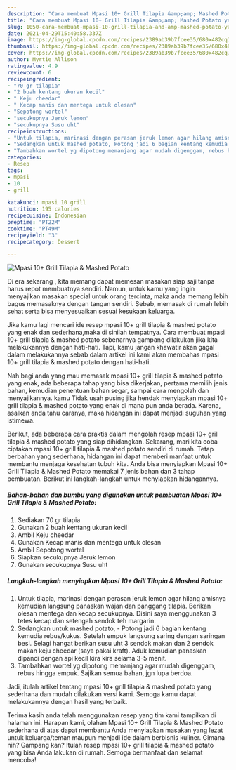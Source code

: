 ```yaml
---
description: "Cara membuat Mpasi 10+ Grill Tilapia &amp;amp; Mashed Potato yang lezat Untuk Jualan"
title: "Cara membuat Mpasi 10+ Grill Tilapia &amp;amp; Mashed Potato yang lezat Untuk Jualan"
slug: 1050-cara-membuat-mpasi-10-grill-tilapia-and-amp-mashed-potato-yang-lezat-untuk-jualan
date: 2021-04-29T15:40:58.337Z
image: https://img-global.cpcdn.com/recipes/2389ab39b7fcee35/680x482cq70/mpasi-10-grill-tilapia-mashed-potato-foto-resep-utama.jpg
thumbnail: https://img-global.cpcdn.com/recipes/2389ab39b7fcee35/680x482cq70/mpasi-10-grill-tilapia-mashed-potato-foto-resep-utama.jpg
cover: https://img-global.cpcdn.com/recipes/2389ab39b7fcee35/680x482cq70/mpasi-10-grill-tilapia-mashed-potato-foto-resep-utama.jpg
author: Myrtie Allison
ratingvalue: 4.9
reviewcount: 6
recipeingredient:
- "70 gr tilapia"
- "2 buah kentang ukuran kecil"
- " Keju cheedar"
- " Kecap manis dan mentega untuk olesan"
- "Sepotong wortel"
- "secukupnya Jeruk lemon"
- "secukupnya Susu uht"
recipeinstructions:
- "Untuk tilapia, marinasi dengan perasan jeruk lemon agar hilang amisnya kemudian langsung panaskan wajan dan panggang tilapia. Berikan olesan mentega dan kecap secukupnya. Disini saya menggunakan 3 tetes kecap dan setengah sendok teh margarin."
- "Sedangkan untuk mashed potato, Potong jadi 6 bagian kentang kemudia rebus/kukus. Setelah empuk langsung saring dengan saringan besi. Selagi hangat berikan susu uht 3 sendok makan dan 2 sendok makan keju cheedar (saya pakai kraft). Aduk kemudian panaskan dipanci dengan api kecil kira kira selama 3-5 menit."
- "Tambahkan wortel yg dipotong memanjang agar mudah digenggam, rebus hingga empuk. Sajikan semua bahan, jgn lupa berdoa."
categories:
- Resep
tags:
- mpasi
- 10
- grill

katakunci: mpasi 10 grill 
nutrition: 195 calories
recipecuisine: Indonesian
preptime: "PT22M"
cooktime: "PT49M"
recipeyield: "3"
recipecategory: Dessert

---
```



![Mpasi 10+ Grill Tilapia &amp; Mashed Potato](https://img-global.cpcdn.com/recipes/2389ab39b7fcee35/680x482cq70/mpasi-10-grill-tilapia-mashed-potato-foto-resep-utama.jpg)

Di era  sekarang , kita memang dapat memesan masakan siap saji tanpa harus repot membuatnya sendiri. Namun, untuk kamu yang ingin menyajikan masakan special untuk orang tercinta, maka anda memang lebih bagus memasaknya dengan tangan sendiri. Sebab, memasak di rumah lebih sehat serta bisa menyesuaikan sesuai kesukaan keluarga.

Jika kamu lagi mencari ide resep mpasi 10+ grill tilapia &amp; mashed potato yang enak dan sederhana,maka di sinilah tempatnya. Cara membuat mpasi 10+ grill tilapia &amp; mashed potato  sebenarnya gampang dilakukan jika kita melakukannya dengan hati-hati. Tapi, kamu jangan khawatir akan gagal dalam melakukannya 
sebab dalam artikel ini kami akan membahas mpasi 10+ grill tilapia &amp; mashed potato dengan hati-hati.  



Nah bagi anda yang mau memasak mpasi 10+ grill tilapia &amp; mashed potato yang enak, ada beberapa tahap yang bisa dikerjakan, pertama memilih jenis bahan, kemudian penentuan bahan segar, sampai cara mengolah dan menyajikannya. kamu Tidak usah pusing jika hendak menyiapkan mpasi 10+ grill tilapia &amp; mashed potato yang enak di mana pun anda berada. Karena, asalkan anda  tahu caranya, maka hidangan ini dapat menjadi suguhan yang istimewa.

Berikut, ada beberapa cara praktis  dalam mengolah resep mpasi 10+ grill tilapia &amp; mashed potato yang siap dihidangkan. Sekarang, mari kita coba ciptakan mpasi 10+ grill tilapia &amp; mashed potato sendiri di rumah. Tetap berbahan yang sederhana, hidangan ini dapat memberi manfaat untuk membantu menjaga kesehatan tubuh kita. Anda bisa menyiapkan Mpasi 10+ Grill Tilapia &amp; Mashed Potato memakai 7 jenis bahan dan 3 tahap pembuatan. Berikut ini langkah-langkah untuk menyiapkan hidangannya.

<!--inarticleads1-->

##### Bahan-bahan dan bumbu yang digunakan untuk pembuatan Mpasi 10+ Grill Tilapia &amp; Mashed Potato:

1. Sediakan 70 gr tilapia
1. Gunakan 2 buah kentang ukuran kecil
1. Ambil  Keju cheedar
1. Gunakan  Kecap manis dan mentega untuk olesan
1. Ambil Sepotong wortel
1. Siapkan secukupnya Jeruk lemon
1. Gunakan secukupnya Susu uht




<!--inarticleads2-->

##### Langkah-langkah menyiapkan Mpasi 10+ Grill Tilapia &amp; Mashed Potato:

1. Untuk tilapia, marinasi dengan perasan jeruk lemon agar hilang amisnya kemudian langsung panaskan wajan dan panggang tilapia. Berikan olesan mentega dan kecap secukupnya. Disini saya menggunakan 3 tetes kecap dan setengah sendok teh margarin.
1. Sedangkan untuk mashed potato, - Potong jadi 6 bagian kentang kemudia rebus/kukus. Setelah empuk langsung saring dengan saringan besi. Selagi hangat berikan susu uht 3 sendok makan dan 2 sendok makan keju cheedar (saya pakai kraft). Aduk kemudian panaskan dipanci dengan api kecil kira kira selama 3-5 menit.
1. Tambahkan wortel yg dipotong memanjang agar mudah digenggam, rebus hingga empuk. Sajikan semua bahan, jgn lupa berdoa.




Jadi, itulah artikel tentang  mpasi 10+ grill tilapia &amp; mashed potato  yang sederhana dan mudah dilakukan versi kami. Semoga kamu dapat melakukannya dengan hasil yang terbaik. 

Terima kasih anda telah menggunakan resep yang tim kami tampilkan di halaman ini. Harapan kami, olahan  Mpasi 10+ Grill Tilapia &amp; Mashed Potato sederhana di atas dapat membantu Anda menyiapkan masakan yang lezat untuk keluarga/teman maupun menjadi ide dalam berbisnis kuliner. Gimana nih? Gampang kan? Itulah resep mpasi 10+ grill tilapia &amp; mashed potato yang bisa Anda lakukan di rumah. Semoga bermanfaat dan selamat mencoba!

